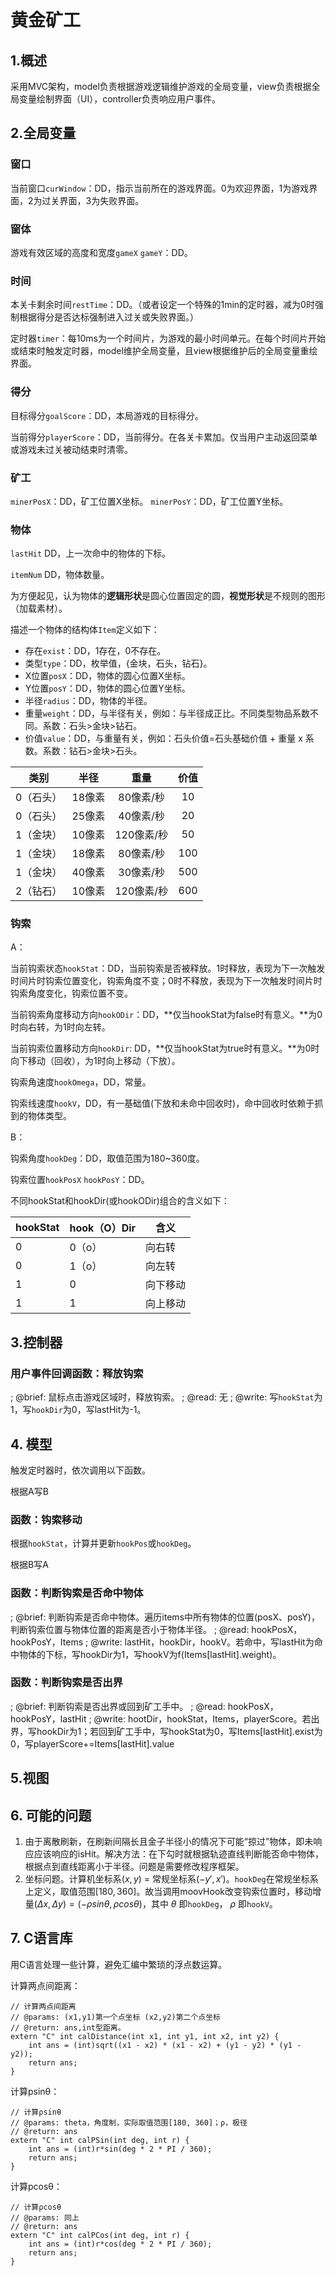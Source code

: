 

# 黄金矿工

## 1.概述

采用MVC架构，model负责根据游戏逻辑维护游戏的全局变量，view负责根据全局变量绘制界面（UI），controller负责响应用户事件。

## 2.全局变量

### 窗口

当前窗口`curWindow`：DD，指示当前所在的游戏界面。0为欢迎界面，1为游戏界面，2为过关界面，3为失败界面。

### 窗体

游戏有效区域的高度和宽度`gameX` `gameY`：DD。

### 时间

本关卡剩余时间`restTime`：DD。（或者设定一个特殊的1min的定时器，减为0时强制根据得分是否达标强制进入过关或失败界面。）

定时器`timer`：每10ms为一个时间片，为游戏的最小时间单元。在每个时间片开始或结束时触发定时器，model维护全局变量，且view根据维护后的全局变量重绘界面。

### 得分

目标得分`goalScore`：DD，本局游戏的目标得分。

当前得分`playerScore`：DD，当前得分。在各关卡累加。仅当用户主动返回菜单或游戏未过关被动结束时清零。

### 矿工

`minerPosX`：DD，矿工位置X坐标。
`minerPosY`：DD，矿工位置Y坐标。

### 物体

`lastHit` DD，上一次命中的物体的下标。

`itemNum` DD，物体数量。

为方便起见，认为物体的**逻辑形状**是圆心位置固定的圆，**视觉形状**是不规则的图形（加载素材）。

描述一个物体的结构体`Item`定义如下：

* 存在`exist`：DD，1存在，0不存在。
* 类型`type`：DD，枚举值，{金块，石头，钻石}。
* X位置`posX`：DD，物体的圆心位置X坐标。
* Y位置`posY`：DD，物体的圆心位置Y坐标。
* 半径`radius`：DD，物体的半径。
* 重量`weight`：DD，与半径有关，例如：与半径成正比。不同类型物品系数不同。系数：石头>金块>钻石。
* 价值`value`：DD，与重量有关，例如：石头价值=石头基础价值 + 重量 x 系数。系数：钻石>金块>石头。

|   类别    |  半径  |    重量    | 价值 |
| :-------: | :----: | :--------: | :--: |
| 0（石头） | 18像素 | 80像素/秒  |  10  |
| 0（石头） | 25像素 | 40像素/秒  |  20  |
| 1（金块） | 10像素 | 120像素/秒 |  50  |
| 1（金块） | 18像素 | 80像素/秒  | 100  |
| 1（金块） | 40像素 | 30像素/秒  | 500  |
| 2（钻石） | 10像素 | 120像素/秒 | 600  |

### 钩索

A：

当前钩索状态`hookStat`：DD，当前钩索是否被释放。1时释放，表现为下一次触发时间片时钩索位置变化，钩索角度不变；0时不释放，表现为下一次触发时间片时钩索角度变化，钩索位置不变。

当前钩索角度移动方向`hookODir`：DD，**仅当hookStat为false时有意义。**为0时向右转，为1时向左转。

当前钩索位置移动方向`hookDir`:  DD，**仅当hookStat为true时有意义。**为0时向下移动（回收），为1时向上移动（下放）。

钩索角速度`hookOmega`，DD，常量。

钩索线速度`hookV`，DD，有一基础值(下放和未命中回收时)，命中回收时依赖于抓到的物体类型。

B：

钩索角度`hookDeg`：DD，取值范围为180~360度。

钩索位置`hookPosX` `hookPosY`：DD。



不同hookStat和hookDir(或hookODir)组合的含义如下：

| hookStat | hook（O）Dir | 含义     |
| -------- | ------------ | -------- |
| 0        | 0（o）       | 向右转   |
| 0        | 1（o）       | 向左转   |
| 1        | 0            | 向下移动 |
| 1        | 1            | 向上移动 |



## 3.控制器

### 用户事件回调函数：释放钩索

; @brief: 鼠标点击游戏区域时，释放钩索。
; @read: 无
; @write: 写`hookStat`为1，写`hookDir`为0，写lastHit为-1。

## 4. 模型

触发定时器时，依次调用以下函数。

根据A写B

### 函数：钩索移动

根据`hookStat`，计算并更新`hookPos`或`hookDeg`。

根据B写A

### 函数：判断钩索是否命中物体

; @brief: 判断钩索是否命中物体。遍历items中所有物体的位置(posX、posY)，判断钩索位置与物体位置的距离是否小于物体半径。
; @read: hookPosX，hookPosY，Items
; @write: lastHit，hookDir，hookV。若命中，写lastHit为命中物体的下标，写hookDir为1，写hookV为f(Items[lastHit].weight)。

### 函数：判断钩索是否出界

; @brief: 判断钩索是否出界或回到矿工手中。
; @read: hookPosX，hookPosY，lastHit
; @write: hootDir，hookStat，Items，playerScore。若出界，写hookDir为1；若回到矿工手中，写hookStat为0，写Items[lastHit].exist为0，写playerScore+=Items[lastHit].value

## 5.视图



## 6. 可能的问题

1. 由于离散刷新，在刷新间隔长且金子半径小的情况下可能“掠过”物体，即未响应应该响应的isHit。解决方法：在下勾时就根据轨迹直线判断能否命中物体，根据点到直线距离小于半径。问题是需要修改程序框架。
2. 坐标问题。计算机坐标系$(x,y)$ = 常规坐标系$(-y',x')$。`hookDeg`在常规坐标系上定义，取值范围$[180,360]$。故当调用moovHook改变钩索位置时，移动增量$(Δx,Δy) = (-ρsinθ, ρcosθ)$，其中 $θ$ 即`hookDeg`， $ρ$ 即`hookV`。

## 7. C语言库

用C语言处理一些计算，避免汇编中繁琐的浮点数运算。

计算两点间距离：

```
// 计算两点间距离
// @params: (x1,y1)第一个点坐标 (x2,y2)第二个点坐标
// @return: ans,int型距离。
extern "C" int calDistance(int x1, int y1, int x2, int y2) {
    int ans = (int)sqrt((x1 - x2) * (x1 - x2) + (y1 - y2) * (y1 - y2));
    return ans;
}

```

计算psinθ：

```
// 计算ρsinθ
// @params: theta，角度制，实际取值范围[180, 360]；ρ，极径
// @return: ans
extern "C" int calPSin(int deg, int r) {
    int ans = (int)r*sin(deg * 2 * PI / 360);
    return ans;
}
```

计算pcosθ：

```
// 计算ρcosθ
// @params: 同上
// @return: ans
extern "C" int calPCos(int deg, int r) {
    int ans = (int)r*cos(deg * 2 * PI / 360);
    return ans;
}
```





